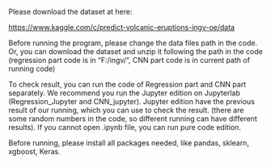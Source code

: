 Please download the dataset at here:

https://www.kaggle.com/c/predict-volcanic-eruptions-ingv-oe/data

Before running the program, please change the data files path in the code. Or, you can download the dataset and unzip it following the path in the code (regression part code is in “F:/ingv/”, CNN part code is in current path of running code)

To check result, you can run the code of Regression part and CNN part separately.  We recommend you run the Jupyter edition on Jupyterlab (Regression_Jupyter and CNN_jupyter). Jupyter edition have the previous result of our running, which you can use to check the result. (there are some random numbers in the code, so different running can have different results). If you cannot open .ipynb file, you can run pure code edition.

Before running, please install all packages needed, like pandas, sklearn, xgboost, Keras.
